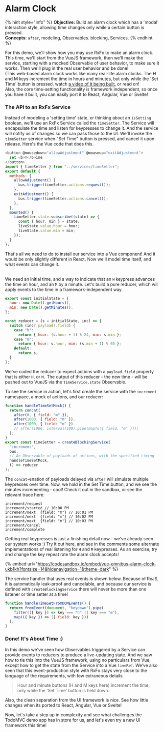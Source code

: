# Alarm Clock

{% hint style="info" %}
**Objective:** Build an alarm clock which has a 'modal' interaction style, allowing time changes only while a certain button is pressed.\
**Concepts:** `after`, modeling, Observables. blocking, Services.
{% endhint %}

For this demo, we'll show how you may use RxFx to make an alarm clock. This time, we'll start from the VueJS framework, then we'll make the service, starting with a mocked Observable of user behavior, to make sure it works. Then we'll plug in the real user behavior and be done!\
(This web-based alarm clock works like many real-life alarm clocks. The H and M keys increment the time in hours and minutes, but only while the 'Set Time' button is pressed, watch [a video of it being built](https://youtu.be/JAlct1jZ4h8), or read on!\
Also, the core time-setting functionality is framework independent, so once you have it built, you can easily port it to React, Angular, Vue or Svelte!

### The API to an RxFx Service

Instead of modeling a 'setting time' state, or thinking about an `isSetting` boolean, we'll use an RxFx Service called the `timeSetter`. The Service will encapsulate the time and listen for keypresses to change it. And the service will notify us of changes so we can pass those to the UI. We'll invoke the `timeSetter` service when "Set Time" button is pressed, and cancel it upon release. Here's the Vue code that does this.

```javascript
<button @mousedown="allowAdjustment" @mouseup="exitAdjustment">
  set <b>T</b>ime
</button>
import { timeSetter } from "../services/timeSetter";
export default {
  methods: {
    allowAdjustment() {
      bus.trigger(timeSetter.actions.request());
    },
    exitAdjustment() {
      bus.trigger(timeSetter.actions.cancel());
    },
  },
  mounted() {
    timeSetter.state.subscribe((state) => {
      const { hour, min } = state;
      liveState.value.hour = hour;
      liveState.value.min = min;
    });
  }
};

```

That's all we need to do to install our service into a Vue component! And it would be only slightly different in React. Now we'll model time itself, and what events can change it.

\
We need an initial time, and a way to indicate that an `H` keypress advances the time an hour, and an `M` by a minute. Let's build a pure reducer, which will apply events to the time in a framework-independent way.

```javascript
export const initialState = {
  hour: new Date().getHours(),
  min: new Date().getMinutes(),
};

const reducer = (s = initialState, inc) => {
  switch (inc?.payload?.field) {
    case "h":
      return { hour: (s.hour + 1) % 24, min: s.min };
    case "m":
      return { hour: s.hour, min: (s.min + 1) % 60 };
    default:
      return s;
  }
};
```

We've coded the reducer to expect actions with a `payload.field` property that is either `H`, or `M.` The output of this reducer - the new time - will be pushed out to VueJS via the `timeService.state` Observable.

To see the service in action, let's first create the service with the `increment` namespace, a mock of actions, and our reducer:

```javascript
function handleTimeSetMock() {
  return concat(
    after(0, { field: "m" }),
    after(1000, { field: "m" }),
    after(1000, { field: "m" })
    // after(1000, interval(100).pipe(mapTo({ field: "m" })))
  );
}
export const timeSetter = createBlockingService(
  "increment",
  bus,
  // An Observable of payloads of actions, with the specified timing
  handleTimeSetMock,
  () => reducer
);
```

The `concat`-enation of payloads delayed via `after` will simulate multiple keypresses over time. Now, we hold in the Set Time button, and we see the minutes incrementing - cool! Check it out in the sandbox, or see the relevant trace here:

```
increment/request
increment/started // 10:00 PM
increment/next  {field: "m"} // 10:01 PM
increment/next  {field: "m"} // 10:02 PM
increment/next  {field: "m"} // 10:03 PM
increment/cancel
increment/complete
```

Getting real keypresses is just a finishing detail now - we've already seen our system works :) Try it out here, and see in the comments some alternate implementations of real listening for `H` and `M` keypresses. As an exercise, try and change the key repeat rate the alarm clock accepts!

{% embed url="https://codesandbox.io/embed/vue-omnibus-alarm-clock-ukb1kh?fontsize=14&hidenavigation=1&theme=dark" %}

The service handler that uses real events is shown below. Because of RxJS, it is automatically leak-proof and cancelable, and because our service is defined with `createBlockingService` there will never be more than one listener or time setter at a time!

```javascript
function handleTimeSetFromDOMEvents() {
  return fromEvent(document, "keydown").pipe(
    filter(({ key }) => key === "h" || key === "m"),
    map(({ key }) => ({ field: key }))
  );
}
```

### Done! It's About Time :)

In this demo we've seen how Observables triggered by a Service can provide events to reducers to produce a live-updating state. And we saw how to tie this into the VueJS framework, using no particulars from Vue, except how to get the state from the Service into a Vue `liveRef`. We've also seen that this event-production style with RxFx stays very close to the language of the requirements, with few extraneous details.

> Hour and minute buttons (H and M keys here) increment the time, only while the 'Set Time' button is held down.

Also, the clean separation from the UI framework is nice. See how little changes when its ported to React, Angular, Vue or Svelte!

Now, let's take a step up in complexity and see what challenges the TodoMVC demo app has in store for us, and let's even try a new UI framework this time!
